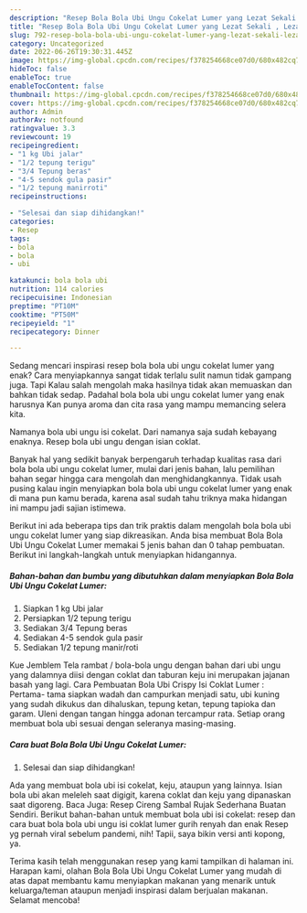 ```yaml
---
description: "Resep Bola Bola Ubi Ungu Cokelat Lumer yang Lezat Sekali , Lezat"
title: "Resep Bola Bola Ubi Ungu Cokelat Lumer yang Lezat Sekali , Lezat"
slug: 792-resep-bola-bola-ubi-ungu-cokelat-lumer-yang-lezat-sekali-lezat
category: Uncategorized
date: 2022-06-26T19:30:31.445Z
image: https://img-global.cpcdn.com/recipes/f378254668ce07d0/680x482cq70/bola-bola-ubi-ungu-cokelat-lumer-foto-resep-utama.jpg
hideToc: false
enableToc: true
enableTocContent: false
thumbnail: https://img-global.cpcdn.com/recipes/f378254668ce07d0/680x482cq70/bola-bola-ubi-ungu-cokelat-lumer-foto-resep-utama.jpg
cover: https://img-global.cpcdn.com/recipes/f378254668ce07d0/680x482cq70/bola-bola-ubi-ungu-cokelat-lumer-foto-resep-utama.jpg
author: Admin
authorAv: notfound
ratingvalue: 3.3
reviewcount: 19
recipeingredient:
- "1 kg Ubi jalar"
- "1/2 tepung terigu"
- "3/4 Tepung beras"
- "4-5 sendok gula pasir"
- "1/2 tepung manirroti"
recipeinstructions:

- "Selesai dan siap dihidangkan!"
categories:
- Resep
tags:
- bola
- bola
- ubi

katakunci: bola bola ubi 
nutrition: 114 calories
recipecuisine: Indonesian
preptime: "PT10M"
cooktime: "PT50M"
recipeyield: "1"
recipecategory: Dinner

---
```



Sedang mencari inspirasi resep bola bola ubi ungu cokelat lumer yang enak? Cara menyiapkannya sangat tidak terlalu sulit namun tidak gampang juga. Tapi Kalau salah mengolah maka hasilnya tidak akan memuaskan dan bahkan tidak sedap. Padahal bola bola ubi ungu cokelat lumer yang enak harusnya Kan punya aroma dan cita rasa yang mampu memancing selera kita.


Namanya bola ubi ungu isi cokelat. Dari namanya saja sudah kebayang enaknya. Resep bola ubi ungu dengan isian coklat.

Banyak hal yang sedikit banyak berpengaruh terhadap kualitas rasa dari bola bola ubi ungu cokelat lumer, mulai dari jenis bahan, lalu pemilihan bahan segar hingga cara mengolah dan menghidangkannya. Tidak usah pusing kalau ingin menyiapkan bola bola ubi ungu cokelat lumer yang enak di mana pun kamu berada, karena asal sudah tahu triknya maka hidangan ini mampu jadi sajian istimewa.


Berikut ini ada beberapa tips dan trik praktis dalam mengolah bola bola ubi ungu cokelat lumer yang siap dikreasikan. Anda bisa membuat Bola Bola Ubi Ungu Cokelat Lumer memakai 5 jenis bahan dan 0 tahap pembuatan. Berikut ini langkah-langkah untuk menyiapkan hidangannya.

<!--inarticleads1-->

##### Bahan-bahan dan bumbu yang dibutuhkan dalam menyiapkan Bola Bola Ubi Ungu Cokelat Lumer:

1. Siapkan 1 kg Ubi jalar
1. Persiapkan 1/2 tepung terigu
1. Sediakan 3/4 Tepung beras
1. Sediakan 4-5 sendok gula pasir
1. Sediakan 1/2 tepung manir/roti


Kue Jemblem Tela rambat / bola-bola ungu dengan bahan dari ubi ungu yang dalamnya diisi dengan coklat dan taburan keju ini merupakan jajanan basah yang lagi. Cara Pembuatan Bola Ubi Crispy Isi Coklat Lumer : Pertama- tama siapkan wadah dan campurkan menjadi satu, ubi kuning yang sudah dikukus dan dihaluskan, tepung ketan, tepung tapioka dan garam. Uleni dengan tangan hingga adonan tercampur rata. Setiap orang membuat bola ubi sesuai dengan seleranya masing-masing. 

<!--inarticleads2-->

##### Cara buat Bola Bola Ubi Ungu Cokelat Lumer:


1. Selesai dan siap dihidangkan!

Ada yang membuat bola ubi isi cokelat, keju, ataupun yang lainnya. Isian bola ubi akan meleleh saat digigit, karena coklat dan keju yang dipanaskan saat digoreng. Baca Juga: Resep Cireng Sambal Rujak Sederhana Buatan Sendiri. Berikut bahan-bahan untuk membuat bola ubi isi cokelat: resep dan cara buat bola bola ubi ungu isi coklat lumer gurih renyah dan enak Resep yg pernah viral sebelum pandemi, nih! Tapii, saya bikin versi anti kopong, ya. 

Terima kasih telah menggunakan resep yang kami tampilkan di halaman ini. Harapan kami, olahan Bola Bola Ubi Ungu Cokelat Lumer yang mudah di atas dapat membantu kamu menyiapkan makanan yang menarik untuk keluarga/teman ataupun menjadi inspirasi dalam berjualan makanan. Selamat mencoba!
